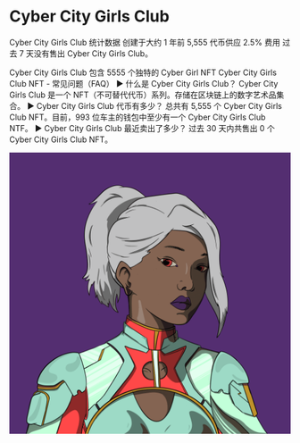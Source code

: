 # Cyber City Girls Club

Cyber City Girls Club 统计数据
创建于大约 1 年前
5,555 代币供应
2.5% 费用
过去 7 天没有售出 Cyber City Girls Club。

Cyber City Girls Club 包含 5555 个独特的 Cyber Girl NFT
Cyber City Girls Club NFT - 常见问题（FAQ）
▶ 什么是 Cyber City Girls Club？
Cyber City Girls Club 是一个 NFT（不可替代代币）系列。存储在区块链上的数字艺术品集合。
▶ Cyber City Girls Club 代币有多少？
总共有 5,555 个 Cyber City Girls Club NFT。目前，993 位车主的钱包中至少有一个 Cyber City Girls Club NTF。
▶ Cyber City Girls Club 最近卖出了多少？
过去 30 天内共售出 0 个 Cyber City Girls Club NFT。

![nft](unnamed.png)
